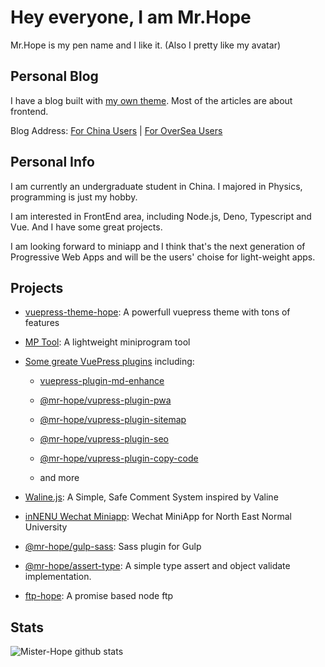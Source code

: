 # Hey everyone, I am Mr.Hope

Mr.Hope is my pen name and I like it. (Also I pretty like my avatar)

## Personal Blog

I have a blog built with [my own theme](https://vuepress-theme-hope.github.io). Most of the articles are about frontend.

Blog Address: [For China Users](https://mrhope.site) | [For OverSea Users](https://mister-hope.github.io)

## Personal Info

I am currently an undergraduate student in China. I majored in Physics, programming is just my hobby.

I am interested in FrontEnd area, including Node.js, Deno, Typescript and Vue. And I have some great projects.

I am looking forward to miniapp and I think that's the next generation of Progressive Web Apps and will be the users' choise for light-weight apps.

## Projects

- [vuepress-theme-hope](https://vuepress-theme-hope.github.io): A powerfull vuepress theme with tons of features

- [MP Tool](https://miniapp-tool.github.io): A lightweight miniprogram tool

- [Some greate VuePress plugins](https://vuepress-theme-hope.github.io/guide/#%F0%9F%A7%A9build-in-plugins) including:
  - [vuepress-plugin-md-enhance](https://vuepress-theme-hope.github.io/md-enhance/)
  
  - [@mr-hope/vupress-plugin-pwa](https://vuepress-theme-hope.github.io/pwa/)
  
  - [@mr-hope/vupress-plugin-sitemap](https://vuepress-theme-hope.github.io/sitemap/)
  
  - [@mr-hope/vupress-plugin-seo](https://vuepress-theme-hope.github.io/seo/)
  
  - [@mr-hope/vupress-plugin-copy-code](https://vuepress-theme-hope.github.io/copy-code/)

  - and more

- [Waline.js](https://waline.js.org): A Simple, Safe Comment System inspired by Valine

- [inNENU Wechat Miniapp](https://github.com/Hope-Studio/inNENU-miniapp): Wechat MiniApp for North East Normal University

- [@mr-hope/gulp-sass](https://github.com/Mister-Hope/gulp-sass): Sass plugin for Gulp

- [@mr-hope/assert-type](https://github.com/Mister-Hope/assert-type): A simple type assert and object validate implementation.

- [ftp-hope](https://github.com/Mister-Hope/ftp-hope): A promise based node ftp

## Stats

![Mister-Hope github stats](https://github-readme-stats.vercel.app/api?username=mister-hope)

